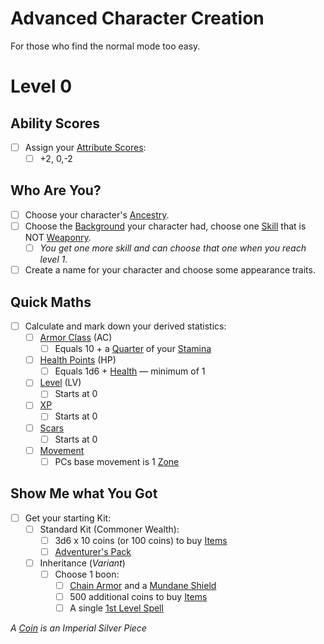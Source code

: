 # Advanced Character Creation

For those who find the normal mode too easy.

# Level 0

## Ability Scores

- [ ] Assign your [Attribute Scores](../../Player%20Characters/Attributes/Attribute%20Scores.md):
	- [ ] +2, 0,-2

## Who Are You?

- [ ] Choose your character's [Ancestry](../../Player%20Characters/Ancenstries/Ancestry.md).
- [ ] Choose the [Background](../../Player%20Characters/Backgrounds/Background.md) your character had, choose one [Skill](../../Player%20Characters/Skills/Skills.md) that is NOT [Weaponry](../../Player%20Characters/Skills/Weaponry.md).
	- [ ] *You get one more skill and can choose that one when you reach level 1.*
- [ ] Create a name for your character and choose some appearance traits.

## Quick Maths

- [ ] Calculate and mark down your derived statistics:
	- [ ] [Armor Class](../../Player%20Characters/Derived%20Statistics/Armor%20Class.md) (AC)
		- [ ] Equals 10 + a [Quarter](../../Game%20Procedures/Core%20Procedures/Half.md) of your [Stamina](../../Player%20Characters/Attributes/Stamina.md)
	- [ ] [Health Points](../../Player%20Characters/Point%20Pools/Health%20Points.md) (HP)
		- [ ] Equals 1d6 + [Health](../../Player%20Characters/Attributes/Health.md) — minimum of 1
	- [ ] [Level](../../Player%20Characters/Progression/Level.md) (LV)
		- [ ] Starts at 0
	- [ ] [XP](../../Player%20Characters/Progression/Experience%20Points.md)
		- [ ] Starts at 0
	- [ ] [Scars](../../Player%20Characters/Progression/Scars.md)
		- [ ] Starts at 0
	- [ ] [Movement](../../Game%20Procedures/Combat/Movement.md)
		- [ ] PCs base movement is 1 [Zone](../../Game%20Procedures/Core%20Procedures/Zone.md)

## Show Me what You Got

- [ ] Get your starting Kit:
	- [ ] Standard Kit (Commoner Wealth):
		- [ ] 3d6 x 10 coins (or 100 coins) to buy [Items](../../Items%20and%20Gear/Items.md)
		- [ ] [Adventurer's Pack](../../Items%20and%20Gear/Gear/100%20Coins/Adventurer's%20Pack.md)
	- [ ] Inheritance (*Variant*)
		- [ ] Choose 1 boon:
			- [ ] [Chain Armor](../../Items%20and%20Gear/Armor/Mundane%20Armor/Chain%20Armor.md) and a [Mundane Shield](../../Items%20and%20Gear/Armor/Mundane%20Armor/Mundane%20Shield.md)
			- [ ] 500 additional coins to buy [Items](../../Items%20and%20Gear/Items.md)
			- [ ] A single [1st Level Spell](../../Magic/Spells/Spells%20by%20Level/Level%201/1st%20Level%20Spells.md)

*A [Coin](../../Resources%20for%20GMs/Economy/Coins.md) is an Imperial Silver Piece*
